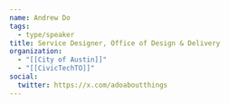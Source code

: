 ```yaml
---
name: Andrew Do
tags:
  - type/speaker
title: Service Designer, Office of Design & Delivery
organization:
  - "[[City of Austin]]"
  - "[[CivicTechTO]]"
social:
  twitter: https://x.com/adoaboutthings
---
```


